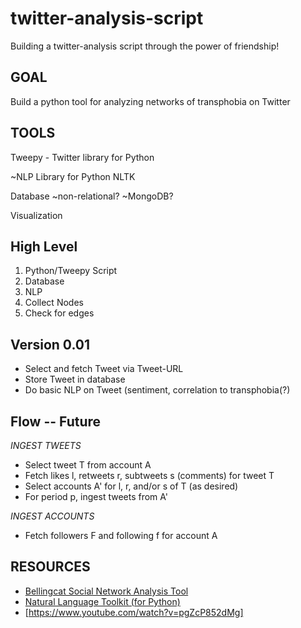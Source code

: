 # twitter-analysis-script
Building a twitter-analysis script through the power of friendship! 

## GOAL
Build a python tool for analyzing networks of transphobia on Twitter

## TOOLS
Tweepy - Twitter library for Python

~NLP Library for Python
NLTK 

Database
~non-relational?
~MongoDB?

Visualization

## High Level 
1. Python/Tweepy Script
2. Database 
3. NLP 
4. Collect Nodes
5. Check for edges 

## Version 0.01
- Select and fetch Tweet via Tweet-URL
- Store Tweet in database
- Do basic NLP on Tweet (sentiment, correlation to transphobia(?)

## Flow  -- Future
*INGEST TWEETS*
- Select tweet T from account A
- Fetch likes l, retweets r, subtweets s (comments) for tweet T
- Select accounts A' for l, r, and/or s of T (as desired)
- For period p, ingest tweets from A'

*INGEST ACCOUNTS*
- Fetch followers F and following f for account A


## RESOURCES
- [Bellingcat Social Network Analysis Tool](https://www.bellingcat.com/app/uploads/2022/08/Bellingcat-Hackathon-Social-Network-Analysis-Tool-Aug22.pdf)
- [Natural Language Toolkit (for Python)](https://www.nltk.org/)
- [https://www.youtube.com/watch?v=pgZcP852dMg]

